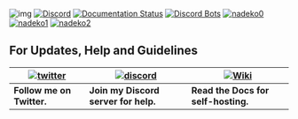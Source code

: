 ![img](https://ci.appveyor.com/api/projects/status/gmu6b3ltc80hr3k9?svg=true)
[![Discord](https://discordapp.com/api/guilds/117523346618318850/widget.png)](https://discord.gg/nadekobot)
[![Documentation Status](https://readthedocs.org/projects/nadekobot/badge/?version=latest)](http://nadekobot.readthedocs.io/en/latest/?badge=latest)
[![Discord Bots](https://discordbots.org/api/widget/status/116275390695079945.svg)](https://discordbots.org/bot/116275390695079945)
[![nadeko0](https://cdn.discordapp.com/attachments/266240393639755778/281920716809699328/part1.png)](https://nadekobot.me)
[![nadeko1](https://cdn.discordapp.com/attachments/266240393639755778/281920134967328768/part2.png)](https://discordapp.com/oauth2/authorize?client_id=170254782546575360&scope=bot&permissions=66186303)
[![nadeko2](https://cdn.discordapp.com/attachments/266240393639755778/281920161311883264/part3.png)](http://nadekobot.readthedocs.io/en/latest/Commands%20List/)

## For Updates, Help and Guidelines

| [![twitter](https://cdn.discordapp.com/attachments/155726317222887425/252192520094613504/twiter_banner.JPG)](https://twitter.com/TheNadekoBot) | [![discord](https://cdn.discordapp.com/attachments/266240393639755778/281920766490968064/discord.png)](https://discord.gg/nadekobot) | [![Wiki](https://cdn.discordapp.com/attachments/266240393639755778/281920793330581506/datcord.png)](http://nadekobot.readthedocs.io/en/latest/)
| --- | --- | --- |
| **Follow me on Twitter.** | **Join my Discord server for help.** | **Read the Docs for self-hosting.** |
